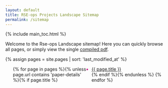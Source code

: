 ```yaml
---
layout: default
title: RSE-ops Projects Landscape Sitemap
permalink: /sitemap
---
```


<style>
ul.listing li::marker {
  color: #D2228C
}

ul.listing {
  columns: 2;
  -webkit-columns: 2;
  -moz-columns: 2;
}
</style>

{% include main_toc.html %}

<div class="card">

Welcome to the Rse-ops Landscape sitemap! Here you can quickly browse all pages, or simply view
the single <a href="{{ site.baseurl }}/src/rse-ops.pdf">compiled pdf</a>.

{% assign pages = site.pages | sort: 'last_modified_at' %}
<ul class="listing">
{% for page in pages %}{% unless page.url contains 'paper-details' %}{% if page.title %}
<li><a href="{{ site.baseurl }}{{ page.url }}">{{ page.title }}</a></li>{% endif %}{% endunless %}
{% endfor %}
</ul>

</div>
